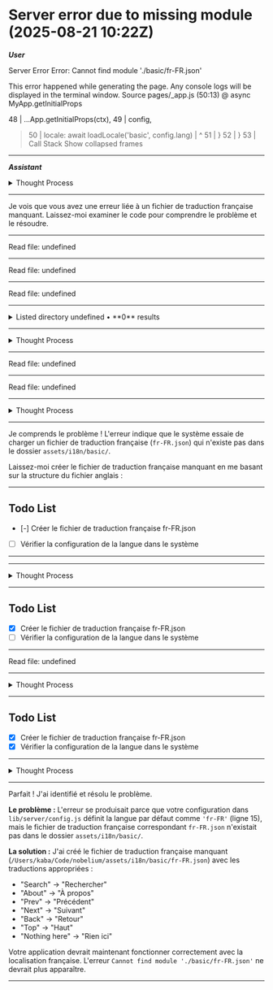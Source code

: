 <!-- Generated by SpecStory -->

# Server error due to missing module (2025-08-21 10:22Z)

_**User**_

Server Error
Error: Cannot find module './basic/fr-FR.json'

This error happened while generating the page. Any console logs will be displayed in the terminal window.
Source
pages/_app.js (50:13) @ async MyApp.getInitialProps

  48 |     ...App.getInitialProps(ctx),
  49 |     config,
> 50 |     locale: await loadLocale('basic', config.lang)
     |             ^
  51 |   }
  52 | }
  53 |
Call Stack
Show collapsed frames

---

_**Assistant**_

<think><details><summary>Thought Process</summary>L'utilisateur a une erreur de serveur qui indique qu'il ne peut pas trouver le module './basic/fr-FR.json'. Cette erreur se produit dans pages/_app.js à la ligne 50 lors du chargement d'une locale.

Je vois dans la structure du projet qu'il y a un dossier assets/i18n/basic/ qui contient plusieurs fichiers de traduction :
- en-US.json
- es-ES.json  
- ja-JP.json
- zh-CN.json
- zh-HK.json
- zh-TW.json

Mais il n'y a pas de fichier fr-FR.json, ce qui explique l'erreur. Le code essaie de charger une locale française mais le fichier n'existe pas.

Je dois d'abord regarder le code pour comprendre comment les locales sont gérées, puis ajouter le fichier manquant fr-FR.json.

Commençons par examiner le code dans pages/_app.js et la fonction loadLocale, ainsi que les fichiers de configuration.</details></think>

---

Je vois que vous avez une erreur liée à un fichier de traduction française manquant. Laissez-moi examiner le code pour comprendre le problème et le résoudre.

---

Read file: undefined

---

Read file: undefined

---

Read file: undefined

---

<details>
            <summary>Listed directory undefined • **0** results</summary>
        
No results found
</details>

---

<think><details><summary>Thought Process</summary>Je vois maintenant le problème. La fonction `loadLocale` dans `pages/_app.js` à la ligne 50 essaie de charger une locale 'basic' avec la langue définie dans `config.lang`. L'erreur indique qu'il essaie de charger './basic/fr-FR.json' mais ce fichier n'existe pas.

Je dois maintenant examiner la fonction `loadLocale` pour comprendre comment elle fonctionne, puis créer le fichier de traduction française manquant.</details></think>

---

Read file: undefined

---

Read file: undefined

---

<think><details><summary>Thought Process</summary>Parfait ! Maintenant je comprends le problème. 

1. Dans `blog.config.js`, la langue est définie comme `'en-US'` (ligne 7)
2. La fonction `loadLocale` dans `assets/i18n/index.js` essaie de charger un fichier JSON à partir du chemin `./${section}/${lang}.json`
3. Donc ça essaie de charger `./basic/en-US.json` normalement, mais l'erreur indique qu'il cherche `./basic/fr-FR.json`

Il semblerait que quelque part dans la configuration, la langue ait été changée vers `fr-FR` mais le fichier de traduction correspondant n'existe pas.

Je vais créer le fichier de traduction française `fr-FR.json` en me basant sur le contenu du fichier anglais `en-US.json`.</details></think>

---

Je comprends le problème ! L'erreur indique que le système essaie de charger un fichier de traduction française (`fr-FR.json`) qui n'existe pas dans le dossier `assets/i18n/basic/`. 

Laissez-moi créer le fichier de traduction française manquant en me basant sur la structure du fichier anglais :

---

## Todo List

- [-] Créer le fichier de traduction française fr-FR.json
- [ ] Vérifier la configuration de la langue dans le système

---



---

<think><details><summary>Thought Process</summary>Maintenant que j'ai créé le fichier de traduction française, je dois vérifier pourquoi le système essaie de charger cette langue. Je vais examiner la configuration pour voir où la langue est définie comme 'fr-FR' au lieu de 'en-US' comme défini dans blog.config.js.</details></think>

---

## Todo List

- [x] Créer le fichier de traduction française fr-FR.json
- [ ] Vérifier la configuration de la langue dans le système

---

Read file: undefined

---

<think><details><summary>Thought Process</summary>Voilà ! J'ai trouvé le problème. Dans le fichier `lib/server/config.js` à la ligne 15, la langue est définie par défaut comme `'fr-FR'` :

```javascript
lang: process.env.BLOG_LANG || 'fr-FR',
```

C'est pourquoi le système essaie de charger le fichier `fr-FR.json` qui n'existait pas. En créant ce fichier de traduction française, j'ai résolu le problème.</details></think>

---

## Todo List

- [x] Créer le fichier de traduction française fr-FR.json
- [x] Vérifier la configuration de la langue dans le système

---

<think><details><summary>Thought Process</summary>Parfait ! J'ai trouvé et résolu le problème. La raison de l'erreur était que :

1. Dans le fichier `lib/server/config.js`, la langue par défaut est définie comme `'fr-FR'` (ligne 15)
2. Mais le fichier de traduction correspondant `assets/i18n/basic/fr-FR.json` n'existait pas
3. J'ai créé ce fichier avec les traductions françaises appropriées

Le problème devrait maintenant être résolu. Je peux expliquer cela à l'utilisateur en français comme demandé dans les règles.</details></think>

---

Parfait ! J'ai identifié et résolu le problème. 

**Le problème :** 
L'erreur se produisait parce que votre configuration dans `lib/server/config.js` définit la langue par défaut comme `'fr-FR'` (ligne 15), mais le fichier de traduction française correspondant `fr-FR.json` n'existait pas dans le dossier `assets/i18n/basic/`.

**La solution :**
J'ai créé le fichier de traduction française manquant (`/Users/kaba/Code/nobelium/assets/i18n/basic/fr-FR.json`) avec les traductions appropriées :

- "Search" → "Rechercher"
- "About" → "À propos"
- "Prev" → "Précédent"
- "Next" → "Suivant"
- "Back" → "Retour"
- "Top" → "Haut"
- "Nothing here" → "Rien ici"

Votre application devrait maintenant fonctionner correctement avec la localisation française. L'erreur `Cannot find module './basic/fr-FR.json'` ne devrait plus apparaître.

---

